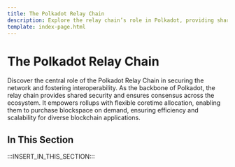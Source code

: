 ```yaml
---
title: The Polkadot Relay Chain
description: Explore the relay chain’s role in Polkadot, providing shared security, consensus, and enabling agile coretime for rollups to purchase blockspace on-demand.
template: index-page.html
---
```


# The Polkadot Relay Chain

Discover the central role of the Polkadot Relay Chain in securing the network and fostering interoperability. As the backbone of Polkadot, the relay chain provides shared security and ensures consensus across the ecosystem. It empowers rollups with flexible coretime allocation, enabling them to purchase blockspace on demand, ensuring efficiency and scalability for diverse blockchain applications.

## In This Section

:::INSERT_IN_THIS_SECTION:::